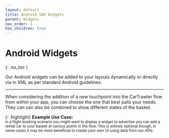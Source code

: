 ```yaml
---
layout: default
title: Android SDK Widgets
parent: Widgets
nav_order: 1
has_children: true
---
```


# Android Widgets
{: .no_toc }

Our Android widgets can be added to your layouts dynamically or directly via in XML as per standard Android guidelines.

---

When considering the addition of a new touchpoint into the CarTrawler flow from within your app, you can choose the one that best suits your needs. <br/>
They can can also be combined to show different states of the basket.

{: .highlight}
<b>Example Use Case:</b> <br/>
<small>in a flight booking scenario you might want to display a widget to advertise you can add a rental car to your basket at various points in the flow. This is entirely optional though, in some cases it may be more beneficial to create your own UI using data from our APIs.</small>